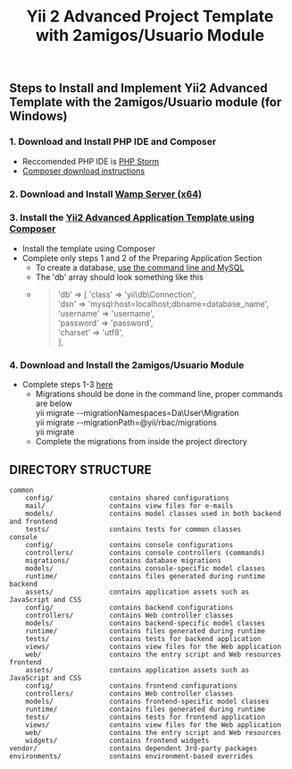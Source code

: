 <p align="center">
    <h1 align="center">Yii 2 Advanced Project Template with 2amigos/Usuario Module</h1>
    <br>
</p>


## Steps to Install and Implement Yii2 Advanced Template with the 2amigos/Usuario module (for Windows)
### 1. Download and Install PHP IDE and Composer
- Reccomended PHP IDE is [PHP Storm](https://www.jetbrains.com/phpstorm/download/)
- [Composer download instructions](https://github.com/yiisoft/yii2/blob/master/docs/guide/start-installation.md#installing-composer)
### 2. Download and Install [Wamp Server (x64)](https://sourceforge.net/projects/wampserver/files/)
### 3. Install the [Yii2 Advanced Application Template using Composer](https://github.com/yiisoft/yii2-app-advanced/blob/master/docs/guide/start-installation.md#installing-using-composer)
 - Install the template using Composer
 - Complete only steps 1 and 2 of the Preparing Application Section
   - To create a database, [use the command line and MySQL](https://www.a2hosting.com/kb/developer-corner/mysql/managing-mysql-databases-and-users-from-the-command-line)
   - The 'db' array should look something like this
   - >'db' => [
                'class' => 'yii\db\Connection',<br/>
                'dsn' => 'mysql:host=localhost;dbname=database_name',<br/>
                'username' => 'username',<br/>
                'password' => 'password',<br/>
                'charset' => 'utf8',<br/>
            ],
### 4. Download and Install the 2amigos/Usuario Module
 - Complete steps 1-3 [here](http://yii2-usuario.readthedocs.io/en/latest/installation/advanced-application-template/)
   - Migrations should be done in the command line, proper commands are below<br/>
   yii migrate --migrationNamespaces=Da\User\Migration<br/>
   yii migrate --migrationPath=@yii/rbac/migrations<br/>
   yii migrate<br/>
   - Complete the migrations from inside the project directory
   



DIRECTORY STRUCTURE
-------------------

```
common
    config/              contains shared configurations
    mail/                contains view files for e-mails
    models/              contains model classes used in both backend and frontend
    tests/               contains tests for common classes    
console
    config/              contains console configurations
    controllers/         contains console controllers (commands)
    migrations/          contains database migrations
    models/              contains console-specific model classes
    runtime/             contains files generated during runtime
backend
    assets/              contains application assets such as JavaScript and CSS
    config/              contains backend configurations
    controllers/         contains Web controller classes
    models/              contains backend-specific model classes
    runtime/             contains files generated during runtime
    tests/               contains tests for backend application    
    views/               contains view files for the Web application
    web/                 contains the entry script and Web resources
frontend
    assets/              contains application assets such as JavaScript and CSS
    config/              contains frontend configurations
    controllers/         contains Web controller classes
    models/              contains frontend-specific model classes
    runtime/             contains files generated during runtime
    tests/               contains tests for frontend application
    views/               contains view files for the Web application
    web/                 contains the entry script and Web resources
    widgets/             contains frontend widgets
vendor/                  contains dependent 3rd-party packages
environments/            contains environment-based overrides
```
